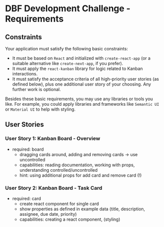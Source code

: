 # DBF Development Challenge - Requirements

## Constraints

Your application must satisfy the following basic constraints:

- It must be based on `React` and initialized with `create-react-app` (or a suitable alternative like `create-next-app`, if you prefer).
- It must apply the `react-kanban` library for logic related to Kanban interactions.
- It must satisfy the acceptance criteria of all high-priority user stories (as defined below), plus one additional user story of your choosing. Any further work is optional.

Besides these basic requirements, you may use any libraries or tools you like. For example, you could apply libraries and frameworks like `Semantic UI` or `Material UI` to help with styling.

## User Stories

### User Story 1: Kanban Board - Overview

- required: board
  - dragging cards around, adding and removing cards -> use uncontrolled
  - capabilities: reading documentation, working with props, understanding controlled/uncontrolled
  - hint: using additional props for add card and remove card (!)

### User Story 2: Kanban Board - Task Card

- required: card
  - create react component for single card
  - show properties as defined in example data (title, description, assignee, due date, priority)
  - capabilities: creating a react component, (styling)
